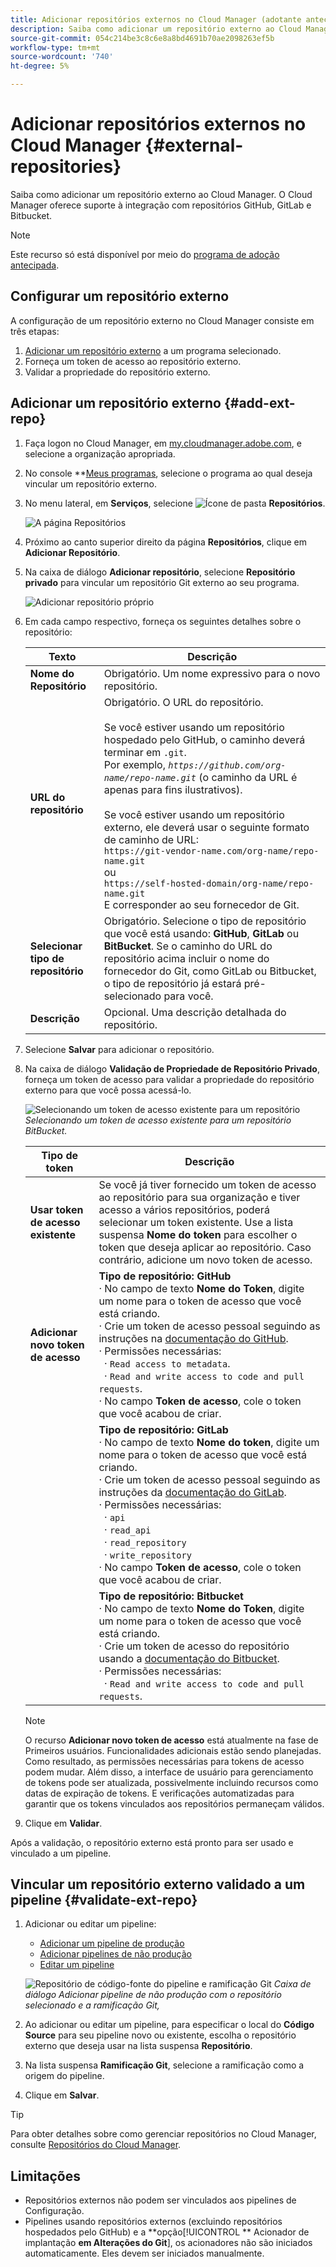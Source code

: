 ```yaml
---
title: Adicionar repositórios externos no Cloud Manager (adotante antecipado)
description: Saiba como adicionar um repositório externo ao Cloud Manager. O Cloud Manager oferece suporte à integração com repositórios GitHub, GitLab e Bitbucket.
source-git-commit: 054c214be3c8c6e8a8bd4691b70ae2098263ef5b
workflow-type: tm+mt
source-wordcount: '740'
ht-degree: 5%

---
```



# Adicionar repositórios externos no Cloud Manager {#external-repositories}

Saiba como adicionar um repositório externo ao Cloud Manager. O Cloud Manager oferece suporte à integração com repositórios GitHub, GitLab e Bitbucket.

>[!NOTE]
>
>Este recurso só está disponível por meio do [programa de adoção antecipada](/help/release-notes/current.md#early-adoption).

## Configurar um repositório externo

A configuração de um repositório externo no Cloud Manager consiste em três etapas:

1. [Adicionar um repositório externo](#add-external-repo) a um programa selecionado.
1. Forneça um token de acesso ao repositório externo.
1. Validar a propriedade do repositório externo.


## Adicionar um repositório externo {#add-ext-repo}

1. Faça logon no Cloud Manager, em [my.cloudmanager.adobe.com](https://my.cloudmanager.adobe.com/), e selecione a organização apropriada.

1. No console **[Meus programas](/help/getting-started/navigation.md#my-programs-console), selecione o programa ao qual deseja vincular um repositório externo.


1. No menu lateral, em **Serviços**, selecione ![Ícone de pasta](https://spectrum.adobe.com/static/icons/workflow_18/Smock_Folder_18_N.svg) **Repositórios**.

   ![A página Repositórios](/help/managing-code/assets/repositories-tab.png)

1. Próximo ao canto superior direito da página **Repositórios**, clique em **Adicionar Repositório**.

1. Na caixa de diálogo **Adicionar repositório**, selecione **Repositório privado** para vincular um repositório Git externo ao seu programa.

   ![Adicionar repositório próprio](/help/managing-code/assets/repositories-private-repo-type.png)

1. Em cada campo respectivo, forneça os seguintes detalhes sobre o repositório:

   | Texto | Descrição |
   | --- | --- |
   | **Nome do Repositório** | Obrigatório. Um nome expressivo para o novo repositório. |
   | **URL do repositório** | Obrigatório. O URL do repositório.<br><br> Se você estiver usando um repositório hospedado pelo GitHub, o caminho deverá terminar em `.git`.<br>Por exemplo, *`https://github.com/org-name/repo-name.git`* (o caminho da URL é apenas para fins ilustrativos).<br><br>Se você estiver usando um repositório externo, ele deverá usar o seguinte formato de caminho de URL:<br>`https://git-vendor-name.com/org-name/repo-name.git`<br> ou<br>`https://self-hosted-domain/org-name/repo-name.git`<br>E corresponder ao seu fornecedor de Git. |
   | **Selecionar tipo de repositório** | Obrigatório. Selecione o tipo de repositório que você está usando: **GitHub**, **GitLab** ou **BitBucket**. Se o caminho do URL do repositório acima incluir o nome do fornecedor do Git, como GitLab ou Bitbucket, o tipo de repositório já estará pré-selecionado para você. |
   | **Descrição** | Opcional. Uma descrição detalhada do repositório. |

1. Selecione **Salvar** para adicionar o repositório.

1. Na caixa de diálogo **Validação de Propriedade de Repositório Privado**, forneça um token de acesso para validar a propriedade do repositório externo para que você possa acessá-lo.

   ![Selecionando um token de acesso existente para um repositório](/help/managing-code/assets/repositories-exisiting-access-token.png)
   *Selecionando um token de acesso existente para um repositório BitBucket.*

   | Tipo de token | Descrição |
   | --- | --- |
   | **Usar token de acesso existente** | Se você já tiver fornecido um token de acesso ao repositório para sua organização e tiver acesso a vários repositórios, poderá selecionar um token existente. Use a lista suspensa **Nome do token** para escolher o token que deseja aplicar ao repositório. Caso contrário, adicione um novo token de acesso. |
   | **Adicionar novo token de acesso** | **Tipo de repositório: GitHub**<br>· No campo de texto **Nome do Token**, digite um nome para o token de acesso que você está criando.<br>· Crie um token de acesso pessoal seguindo as instruções na [documentação do GitHub](https://docs.github.com/en/enterprise-server@3.14/authentication/keeping-your-account-and-data-secure/managing-your-personal-access-tokens).<br>· Permissões necessárias:<br>  · `Read access to metadata`.<br>  · `Read and write access to code and pull requests`.<br>· No campo **Token de acesso**, cole o token que você acabou de criar. |
   |  | **Tipo de repositório: GitLab**<br>· No campo de texto **Nome do token**, digite um nome para o token de acesso que você está criando.<br>· Crie um token de acesso pessoal seguindo as instruções da [documentação do GitLab](https://docs.gitlab.com/ee/user/profile/personal_access_tokens.html).<br>· Permissões necessárias:<br>  · `api`<br>  · `read_api`<br>  · `read_repository`<br>  · `write_repository`<br>· No campo **Token de acesso**, cole o token que você acabou de criar. |
   |  | **Tipo de repositório: Bitbucket**<br>· No campo de texto **Nome do Token**, digite um nome para o token de acesso que você está criando.<br>· Crie um token de acesso do repositório usando a [documentação do Bitbucket](https://support.atlassian.com/bitbucket-cloud/docs/create-a-repository-access-token/).<br>· Permissões necessárias:<br>  · `Read and write access to code and pull requests`. |

   >[!NOTE]
   >
   >O recurso **Adicionar novo token de acesso** está atualmente na fase de Primeiros usuários. Funcionalidades adicionais estão sendo planejadas. Como resultado, as permissões necessárias para tokens de acesso podem mudar. Além disso, a interface de usuário para gerenciamento de tokens pode ser atualizada, possivelmente incluindo recursos como datas de expiração de tokens. E verificações automatizadas para garantir que os tokens vinculados aos repositórios permaneçam válidos.

1. Clique em **Validar**.

Após a validação, o repositório externo está pronto para ser usado e vinculado a um pipeline.

## Vincular um repositório externo validado a um pipeline {#validate-ext-repo}

1. Adicionar ou editar um pipeline:
   * [Adicionar um pipeline de produção](/help/using/production-pipelines.md)
   * [Adicionar pipelines de não produção](/help/using/non-production-pipelines.md)
   * [Editar um pipeline](/help/using/managing-pipelines.md#editing-pipelines)

   ![Repositório de código-fonte do pipeline e ramificação Git](/help/managing-code/assets/pipeline-repo-gitbranch.png)
   *Caixa de diálogo Adicionar pipeline de não produção com o repositório selecionado e a ramificação Git,*

1. Ao adicionar ou editar um pipeline, para especificar o local do **Código Source** para seu pipeline novo ou existente, escolha o repositório externo que deseja usar na lista suspensa **Repositório**.

1. Na lista suspensa **Ramificação Git**, selecione a ramificação como a origem do pipeline.

1. Clique em **Salvar**.


>[!TIP]
>
>Para obter detalhes sobre como gerenciar repositórios no Cloud Manager, consulte [Repositórios do Cloud Manager](/help/managing-code/managing-repositories.md).


## Limitações

* Repositórios externos não podem ser vinculados aos pipelines de Configuração.
* Pipelines usando repositórios externos (excluindo repositórios hospedados pelo GitHub) e a **opção[!UICONTROL ** Acionador de implantação **em Alterações do Git**], os acionadores não são iniciados automaticamente. Eles devem ser iniciados manualmente.
